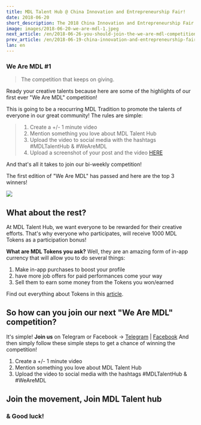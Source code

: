 ```yaml
---
title: MDL Talent Hub @ China Innovation and Entrepreneurship Fair!
date: 2018-06-20
short_description: The 2018 China Innovation and Entrepreneurship Fair is finally here and MDL Talent Hub is joining!
image: images/2018-06-20-we-are-mdl-1.jpeg
next_article: /en/2018-06-26-you-should-join-the-we-are-mdl-competition
prev_article: /en/2018-06-19-china-innovation-and-entrepreneurship-fair
lan: en
---
```


### We Are MDL #1
>The competition that keeps on giving.

Ready your creative talents because here are some of the highlights of our first ever "We Are MDL" competition!

This is going to be a reocurring MDL Tradition to promote the talents of everyone in our great community! The rules are simple:

>1. Create a +/- 1 minute video
> 2. Mention something you love about MDL Talent Hub
> 3. Upload the video to social media with the hashtags #MDLTalentHub & #WeAreMDL
> 4. Upload a screenshot of your post and the video [HERE](https://www.dropbox.com/request/lf4p6K9HBHVeWIDVoIFI)

And that's all it takes to join our bi-weekly competition!

The first edition of "We Are MDL" has passed and here are the top 3 winners!

![](/images/2018-06-20-we-are-mdl-1.jpeg)


## What about the rest?
At MDL Talent Hub, we want everyone to be rewarded for their creative efforts. That's why everyone who participates, will receive 1000 MDL Tokens as a participation bonus!

**What are MDL Tokens you ask?** Well, they are an amazing form of in-app currency that will allow you to do several things:

1. Make in-app purchases to boost your profile
2. have more job offers for paid performances come your way
3. Sell them to earn some money from the Tokens you won/earned


Find out everything about Tokens in this [article](https://medium.com/@dd_96182/what-is-the-mdl-token-hour-economy-a1ee822b44f7).


## So how can you join our next "We Are MDL" competition?
It's simple!
**Join us** on Telegram or Facebook → [Telegram](https://t.me/MDL_Talent_Hub) | [Facebook](https://www.facebook.com/mdl.wtf)
And then simply follow these simple steps to get a chance of winning the competition!

1. Create a +/- 1 minute video
2. Mention something you love about MDL Talent Hub
3. Upload the video to social media with the hashtags #MDLTalentHub & #WeAreMDL

## Join the movement, Join MDL Talent hub
### & Good luck!